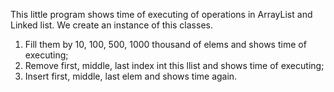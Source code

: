 This little program shows time of executing of operations in ArrayList and Linked list.
We create an instance of this classes. 
1. Fill them by 10, 100, 500, 1000 thousand of elems and shows time of executing;
2. Remove first, middle, last index int this llist and shows time of executing;
3. Insert first, middle, last elem and shows time again.
